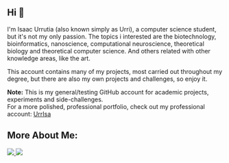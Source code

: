 
## Hi 🧊

I'm Isaac Urrutia (also known simply as Urri), a computer science student, but it's not my only passion.
The topics i interested are the biotechnology, bioinformatics, nanoscience, computational neuroscience, theoretical biology and theoretical computer science. And others related with other knowledge areas, like the art.

This account contains many of my projects, most carried out throughout my degree, but there are also my own projects and challenges, so enjoy it. 

**Note:** This is my general/testing GitHub account for academic projects, experiments and side-challenges.  
For a more polished, professional portfolio, check out my professional account: [UrrIsa](https://github.com/UrrIsa)  


## More About Me: 

<p align="left"> 
  <a href="https://www.linkedin.com/in/isaac-urrutia-alfaro/"> 
    <img src="https://img.shields.io/badge/linkedin-0A66C2?style=for-the-badge&logo=linkedin&logoColor=white"> 
  </a> 
  <a href="https://codeforces.com/profile/Urri"> 
    <img src="https://img.shields.io/badge/Codeforces-1F8ACB?style=for-the-badge&logo=codeforces&logoColor=white"> 
  </a> 
</p>


